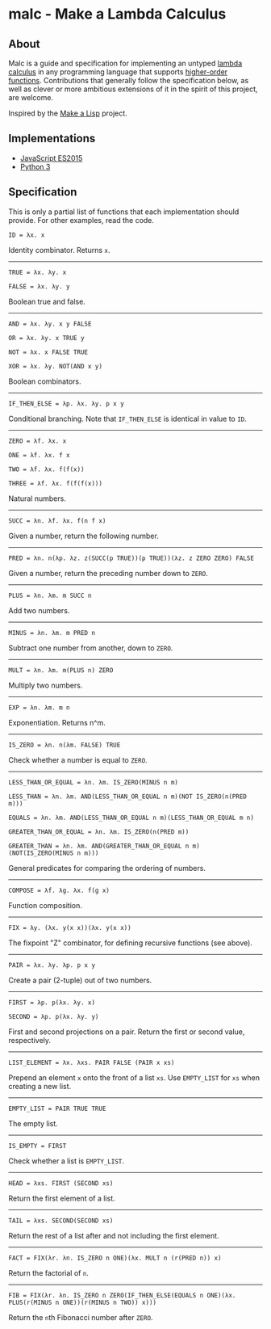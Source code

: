 # malc - Make a Lambda Calculus

## About

Malc is a guide and specification for implementing an untyped [lambda calculus](https://en.wikipedia.org/wiki/Lambda_calculus) in any programming language that supports [higher-order functions](https://en.wikipedia.org/wiki/Higher-order_function). Contributions that generally follow the specification below, as well as clever or more ambitious extensions of it in the spirit of this project, are welcome.

Inspired by the [Make a Lisp](https://github.com/kanaka/mal) project.

## Implementations

* [JavaScript ES2015](https://github.com/sjsyrek/malc/tree/master/javascript)
* [Python 3](https://github.com/sjsyrek/malc/tree/master/python)

## Specification

This is only a partial list of functions that each implementation should provide. For other examples, read the code.

```
ID = λx. x
```

Identity combinator. Returns `x`.

***

```
TRUE = λx. λy. x

FALSE = λx. λy. y
```

Boolean true and false.

***

```
AND = λx. λy. x y FALSE

OR = λx. λy. x TRUE y

NOT = λx. x FALSE TRUE

XOR = λx. λy. NOT(AND x y)
```

Boolean combinators.

***

```
IF_THEN_ELSE = λp. λx. λy. p x y
```

Conditional branching. Note that `IF_THEN_ELSE` is identical in value to `ID`.

***

```
ZERO = λf. λx. x

ONE = λf. λx. f x

TWO = λf. λx. f(f(x))

THREE = λf. λx. f(f(f(x)))
```

Natural numbers.

***

```
SUCC = λn. λf. λx. f(n f x)
```

Given a number, return the following number.

***

```
PRED = λn. n(λp. λz. z(SUCC(p TRUE))(p TRUE))(λz. z ZERO ZERO) FALSE
```

Given a number, return the preceding number down to `ZERO`.

***

```
PLUS = λn. λm. m SUCC n
```

Add two numbers.

***

```
MINUS = λn. λm. m PRED n
```

Subtract one number from another, down to `ZERO`.

***

```
MULT = λn. λm. m(PLUS n) ZERO
```

Multiply two numbers.

***

```
EXP = λn. λm. m n
```

Exponentiation. Returns n^m.

***

```
IS_ZERO = λn. n(λm. FALSE) TRUE
```

Check whether a number is equal to `ZERO`.

***

```
LESS_THAN_OR_EQUAL = λn. λm. IS_ZERO(MINUS n m)

LESS_THAN = λn. λm. AND(LESS_THAN_OR_EQUAL n m)(NOT IS_ZERO(n(PRED m)))

EQUALS = λn. λm. AND(LESS_THAN_OR_EQUAL n m)(LESS_THAN_OR_EQUAL m n)

GREATER_THAN_OR_EQUAL = λn. λm. IS_ZERO(n(PRED m))

GREATER_THAN = λn. λm. AND(GREATER_THAN_OR_EQUAL n m)(NOT(IS_ZERO(MINUS n m)))
```

General predicates for comparing the ordering of numbers.

***

```
COMPOSE = λf. λg. λx. f(g x)
```

Function composition.

***

```
FIX = λy. (λx. y(x x))(λx. y(x x))
```

The fixpoint "Z" combinator, for defining recursive functions (see above).

***

```
PAIR = λx. λy. λp. p x y
```

Create a pair (2-tuple) out of two numbers.

***

```
FIRST = λp. p(λx. λy. x)

SECOND = λp. p(λx. λy. y)
```

First and second projections on a pair. Return the first or second value, respectively.

***

```
LIST_ELEMENT = λx. λxs. PAIR FALSE (PAIR x xs)
```

Prepend an element `x` onto the front of a list `xs`. Use `EMPTY_LIST` for `xs` when creating a new list.

***

```
EMPTY_LIST = PAIR TRUE TRUE
```

The empty list.

***

```
IS_EMPTY = FIRST
```

Check whether a list is `EMPTY_LIST`.

***

```
HEAD = λxs. FIRST (SECOND xs)
```

Return the first element of a list.

***

```
TAIL = λxs. SECOND(SECOND xs)
```

Return the rest of a list after and not including the first element.

***

```
FACT = FIX(λr. λn. IS_ZERO n ONE)(λx. MULT n (r(PRED n)) x)
```

Return the factorial of `n`.

***

```
FIB = FIX(λr. λn. IS_ZERO n ZERO(IF_THEN_ELSE(EQUALS n ONE)(λx. PLUS(r(MINUS n ONE))(r(MINUS n TWO)) x)))
```

Return the `n`th Fibonacci number after `ZERO`.